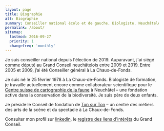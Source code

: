 ```yaml
---
layout: page
title: Biographie
alt: Biographie
summary: Conseiller national écolo et de gauche. Biologiste. Neuchâtelois.
permalink: /about/
sitemap:
  lastmod: 2016-09-27
  priority: 1
  changefreq: 'monthly'
---
```


Je suis conseiller national depuis l'élection de 2019. Auparavant, j'ai siégé comme député au Grand Conseil neuchâtelois 
entre 2009 et 2019. Entre 2005 et 2009, j’ai été Conseiller général à La Chaux-de-Fonds.

Je suis né le 25 février 1978 à La Chaux-de-Fonds. Biologiste de formation, je travaille actuellement encore comme collaborateur
scientifique pour le [Centre suisse de cartographie de la faune](http://www.cscf.ch "site du CSCF") à Neuchâtel –
une fondation active dans la conservation de la biodiversité. Je suis père de deux enfants.

Je préside le Conseil de fondation de [Ton sur Ton](http://www.tonsurton.ch) –
un centre des métiers des arts de la scène et du spectacle à La Chaux-de-Fonds.

Consulter mon profil sur [linkedin](https://lnkd.in/d9499AE),
le [registre des liens d'intérêts](http://www.ne.ch/autorites/GC/composition/Pages/Liste-liens-interets.aspx) du
Grand Conseil.
